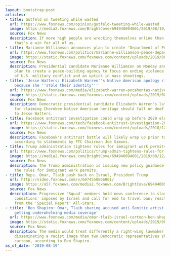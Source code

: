 ```yaml
---
layout: bootstrap-post
articles:
- title: Gutfeld on tweeting while wasted
  url: https://www.foxnews.com/opinion/gutfeld-tweeting-while-wasted
  image: https://media2.foxnews.com/BrightCove/694940094001/2019/08/19/694940094001_6074547761001_6074545622001-vs.jpg
  source: Fox News
  description: If more high people are wrecking themselves online than on the road,
    that's a win for all of us.
- title: Marianne Williamson announces plan to create 'Department of Peace'
  url: https://www.foxnews.com/politics/marianne-williamson-peace-department-plan
  image: https://static.foxnews.com/foxnews.com/content/uploads/2019/08/AP19231772187440.jpg
  source: Fox News
  description: Presidential candidate Marianne Williamson on Monday announced her
    plan to create a peace-building agency to focus on ending violence following years
    of U.S. military conflict and an uptick in mass shootings.
- title: 'Jesse Watters: Elizabeth Warren''s Native American apology rings hollow
    because she ''stole their identity'''
  url: https://www.foxnews.com/media/elizabeth-warren-pocahontas-nativeamerican-apology-watters
  image: https://static.foxnews.com/foxnews.com/content/uploads/2019/08/Warren-Waters.jpg
  source: Fox News
  description: Democratic presidential candidate Elizabeth Warren's latest apology
    for claiming Cherokee Native American heritage should fall on deaf ears, according
    to Jesse Watters.
- title: Facebook antitrust investigation could wrap up before 2020 election
  url: https://www.foxnews.com/tech/facebook-antitrust-investigation-2020-election
  image: https://static.foxnews.com/foxnews.com/content/uploads/2018/12/facebook-eye.jpg
  source: Fox News
  description: Facebook's antitrust battle will likely wrap up prior to the 2020 election,
    according to statements by FTC Chairman Joe Simons.
- title: Trump administration tightens rules for immigrant work permits
  url: https://www.foxnews.com/politics/trump-admin-tightens-rules-for-immigrant-work-permits
  image: https://media2.foxnews.com/BrightCove/694940094001/2019/08/12/694940094001_6072083760001_6072079376001-vs.jpg
  source: Fox News
  description: The Trump administration is issuing new policy guidance tightening
    the rules for immigrant work permits.
- title: Reps. Omar, Tlaib push back on Israel, President Trump
  url: http://video.foxnews.com/v/6074550866001/
  image: https://a57.foxnews.com/media2.foxnews.com/BrightCove/694940094001/2019/08/19/640/360/694940094001_6074552816001_6074550866001-vs.jpg
  source: Fox News
  description: Progressive 'Squad' members hold news conference to slam 'oppressive
    conditions' imposed by Israel and call for end to travel ban; reaction and analysis
    from the 'Special Report' All-Stars.
- title: 'Ben Shapiro: Omar, Tlaib sharing accused anti-Semitic artist''s cartoon
    getting underwhelming media coverage'
  url: https://www.foxnews.com/media/omar-tlaib-israel-cartoon-ben-shapiro
  image: https://static.foxnews.com/foxnews.com/content/uploads/2019/08/Shapiro-Split.jpg
  source: Fox News
  description: The media would treat differently a right-wing lawmaker potentially
    disseminating a racist image than two Democratic representatives sharing controversial
    cartoon, according to Ben Shapiro.
as_of_date: '2019-08-19'
---
```


